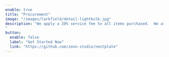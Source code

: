 ```yaml
---
enable: true
title: "Procurement"
image: "/images/larkfield/detail-lightbulb.jpg"
description: "We apply a 20% service fee to all items purchased.  We are fully transparent and all  trade discounts are passed directly to you enabling you to save both time and money and avoid the risk of costly mistakes when purchasing.
"
button:
  enable: false
  label: "Get Started Now"
  link: "https://github.com/zeon-studio/nextplate"
---
```

